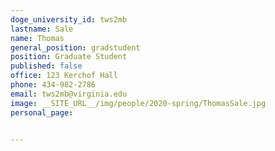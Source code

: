 ```yaml
---
doge_university_id: tws2mb
lastname: Sale
name: Thomas
general_position: gradstudent
position: Graduate Student
published: false
office: 123 Kerchof Hall
phone: 434-982-2786
email: tws2mb@virginia.edu
image: __SITE_URL__/img/people/2020-spring/ThomasSale.jpg
personal_page:


---
```

